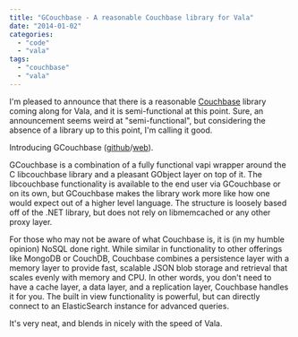 ```yaml
---
title: "GCouchbase - A reasonable Couchbase library for Vala"
date: "2014-01-02"
categories: 
  - "code"
  - "vala"
tags: 
  - "couchbase"
  - "vala"
---
```


I'm pleased to announce that there is a reasonable [Couchbase](http://www.couchbase.com) library coming along for Vala, and it is semi-functional at this point. Sure, an announcement seems weird at "semi-functional", but considering the absence of a library up to this point, I'm calling it good.

Introducing GCouchbase ([github](http://github.com/nmelnick/gcouchbase)/[web](http://gcouchbase.ambitionframework.org/wiki)).

GCouchbase is a combination of a fully functional vapi wrapper around the C libcouchbase library and a pleasant GObject layer on top of it. The libcouchbase functionality is available to the end user via GCouchbase or on its own, but GCouchbase makes the library work more like how one would expect out of a higher level language. The structure is loosely based off of the .NET library, but does not rely on libmemcached or any other proxy layer.

For those who may not be aware of what Couchbase is, it is (in my humble opinion) NoSQL done right. While similar in functionality to other offerings like MongoDB or CouchDB, Couchbase combines a persistence layer with a memory layer to provide fast, scalable JSON blob storage and retrieval that scales evenly with memory and CPU. In other words, you don't need to have a cache layer, a data layer, and a replication layer, Couchbase handles it for you. The built in view functionality is powerful, but can directly connect to an ElasticSearch instance for advanced queries.

It's very neat, and blends in nicely with the speed of Vala.
